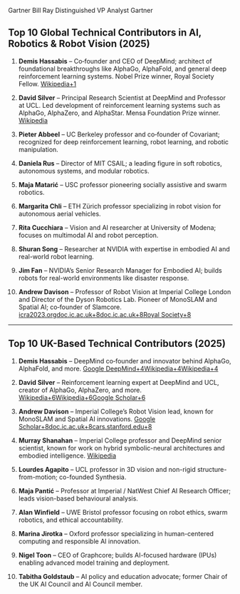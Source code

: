 
Gartner Bill Ray Distinguished VP Analyst Gartner




## Top 10 Global Technical Contributors in AI, Robotics & Robot Vision (2025)

1. **Demis Hassabis** – Co‑founder and CEO of DeepMind; architect of foundational breakthroughs like AlphaGo, AlphaFold, and general deep reinforcement learning systems. Nobel Prize winner, Royal Society Fellow. [Wikipedia+1](https://en.wikipedia.org/wiki/Demis_Hassabis?utm_source=chatgpt.com)
    
2. **David Silver** – Principal Research Scientist at DeepMind and Professor at UCL. Led development of reinforcement learning systems such as AlphaGo, AlphaZero, and AlphaStar. Mensa Foundation Prize winner. [Wikipedia](https://en.wikipedia.org/wiki/David_Silver_%28computer_scientist%29?utm_source=chatgpt.com)
    
3. **Pieter Abbeel** – UC Berkeley professor and co‑founder of Covariant; recognized for deep reinforcement learning, robot learning, and robotic manipulation.
    
4. **Daniela Rus** – Director of MIT CSAIL; a leading figure in soft robotics, autonomous systems, and modular robotics.
    
5. **Maja Matarić** – USC professor pioneering socially assistive and swarm robotics.
    
6. **Margarita Chli** – ETH Zürich professor specializing in robot vision for autonomous aerial vehicles.
    
7. **Rita Cucchiara** – Vision and AI researcher at University of Modena; focuses on multimodal AI and robot perception.
    
8. **Shuran Song** – Researcher at NVIDIA with expertise in embodied AI and real-world robot learning.
    
9. **Jim Fan** – NVIDIA’s Senior Research Manager for Embodied AI; builds robots for real-world environments like disaster response.
    
10. **Andrew Davison** – Professor of Robot Vision at Imperial College London and Director of the Dyson Robotics Lab. Pioneer of MonoSLAM and Spatial AI; co‑founder of Slamcore. [icra2023.org](https://www.icra2023.org/speakers/andrew-davison?utm_source=chatgpt.com)[doc.ic.ac.uk+8doc.ic.ac.uk+8Royal Society+8](https://www.doc.ic.ac.uk/~ajd/?utm_source=chatgpt.com)
    

---

## Top 10 UK-Based Technical Contributors (2025)

1. **Demis Hassabis** – DeepMind co‑founder and innovator behind AlphaGo, AlphaFold, and more. [Google DeepMind+4Wikipedia+4Wikipedia+4](https://en.wikipedia.org/wiki/Demis_Hassabis?utm_source=chatgpt.com)
    
2. **David Silver** – Reinforcement learning expert at DeepMind and UCL, creator of AlphaGo, AlphaZero, and more. [Wikipedia+6Wikipedia+6Google Scholar+6](https://en.wikipedia.org/wiki/David_Silver_%28computer_scientist%29?utm_source=chatgpt.com)
    
3. **Andrew Davison** – Imperial College’s Robot Vision lead, known for MonoSLAM and Spatial AI innovations. [Google Scholar+8doc.ic.ac.uk+8cars.stanford.edu+8](https://www.doc.ic.ac.uk/~ajd/?utm_source=chatgpt.com)
    
4. **Murray Shanahan** – Imperial College professor and DeepMind senior scientist, known for work on hybrid symbolic-neural architectures and embodied intelligence. [Wikipedia](https://en.wikipedia.org/wiki/Murray_Shanahan?utm_source=chatgpt.com)
    
5. **Lourdes Agapito** – UCL professor in 3D vision and non-rigid structure-from-motion; co-founded Synthesia.
    
6. **Maja Pantić** – Professor at Imperial / NatWest Chief AI Research Officer; leads vision-based behavioural analysis.
    
7. **Alan Winfield** – UWE Bristol professor focusing on robot ethics, swarm robotics, and ethical accountability.
    
8. **Marina Jirotka** – Oxford professor specializing in human-centered computing and responsible AI innovation.
    
9. **Nigel Toon** – CEO of Graphcore; builds AI-focused hardware (IPUs) enabling advanced model training and deployment.
    
10. **Tabitha Goldstaub** – AI policy and education advocate; former Chair of the UK AI Council and AI Council member.